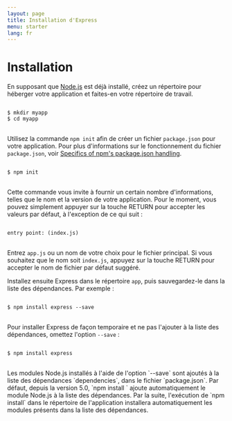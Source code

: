 ```yaml
---
layout: page
title: Installation d'Express
menu: starter
lang: fr
---
```


# Installation

En supposant que [Node.js](https://nodejs.org/) est déjà installé, créez un répertoire pour héberger votre application et faites-en votre répertoire de travail.

<pre>
<code class="language-sh" translate="no">
$ mkdir myapp
$ cd myapp
</code>
</pre>

Utilisez la commande `npm init` afin de créer un fichier `package.json` pour votre application.
Pour plus d'informations sur le fonctionnement du fichier `package.json`, voir [Specifics of npm's package.json handling](https://docs.npmjs.com/files/package.json).

<pre>
<code class="language-sh" translate="no">
$ npm init
</code>
</pre>

Cette commande vous invite à fournir un certain nombre d'informations, telles que le nom et la version de votre application.
Pour le moment, vous pouvez simplement appuyer sur la touche RETURN pour accepter les valeurs par défaut, à l'exception de ce qui suit :

<pre>
<code class="language-sh" translate="no">
entry point: (index.js)
</code>
</pre>

Entrez `app.js` ou un nom de votre choix pour le fichier principal. Si vous souhaitez que le nom soit `index.js`, appuyez sur la touche RETURN pour accepter le nom de fichier par défaut suggéré.

Installez ensuite Express dans le répertoire `app`, puis sauvegardez-le dans la liste des dépendances. Par exemple :

<pre>
<code class="language-sh" translate="no">
$ npm install express --save
</code>
</pre>

Pour installer Express de façon temporaire et ne pas l'ajouter à la liste des dépendances, omettez l'option `--save` :

<pre>
<code class="language-sh" translate="no">
$ npm install express
</code>
</pre>

<div class="doc-box doc-info" markdown="1">
Les modules Node.js installés à l'aide de l'option `--save` sont ajoutés à la liste des dépendances `dependencies`, dans le fichier `package.json`.
Par défaut, depuis la version 5.0, `npm install <package-name>` ajoute automatiquement le module Node.js à la liste des dépendances.
Par la suite, l'exécution de `npm install` dans le répertoire de l'application installera automatiquement les modules présents dans la liste des dépendances.
</div>
